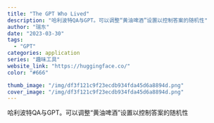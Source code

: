 ```yaml
---
title: "The GPT Who Lived"
description: "哈利波特QA与GPT。可以调整“黄油啤酒”设置以控制答案的随机性"
author: "瑞东"
date: "2023-03-30"
tags:
  - "GPT"
categories: application
series: "趣味工具"
website_link: "https://huggingface.co/"
color: "#666"

thumb_image: "/img/df3f121c9f23ecdb934fda45d6a8894d.png"
cover_image: "/img/df3f121c9f23ecdb934fda45d6a8894d.png"
---
```


哈利波特QA与GPT。可以调整“黄油啤酒”设置以控制答案的随机性